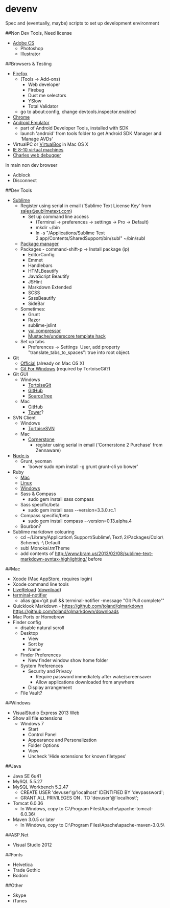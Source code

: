 devenv
======

Spec and (eventually, maybe) scripts to set up development environment

##Non Dev Tools, Need license

 - [Adobe CS](http://helpx.adobe.com/x-productkb/policy-pricing/cs6-product-downloads.html)
   - Photoshop
   - Illustrator

##Browsers & Testing

 - [Firefox](http://www.mozilla.org)
   - (Tools -> Add-ons)
     - Web developer
     - Firebug
     - Dust me selectors
     - YSlow
     - Total Validator
   - go to about:config, change devtools.inspector.enabled
 - [Chrome](https://www.google.com/intl/en/chrome/browser/)
 - [Android Emulator](http://developer.android.com/sdk/index.html)
   - part of Android Developer Tools, installed with SDK 
   - launch 'android' from tools folder to get Android SDK Manager and 'Manage AVDs'
 - VirtualPC or [VirtualBox](https://www.virtualbox.org/wiki/Downloads ) in Mac OS X 
 - [IE 8-10 virtual machines](http://www.modern.ie/en-us/virtualization-tools)  
 - [Charles web debugger](http://www.charlesproxy.com) 

 
In main non dev browser

 - Adblock
 - Disconnect

##Dev Tools

 - [Sublime](http://www.sublimetext.com)
   - Register using serial in email ('Sublime Text License Key' from sales@sublimetext.com)
     - Set up command line access 
       - (Terminal -> preferences -> settings -> Pro -> Default)
       - mkdir ~/bin
       - ln -s "/Applications/Sublime Text 2.app/Contents/SharedSupport/bin/subl" ~/bin/subl
   - [Package manager](http://wbond.net/sublime_packages/package_control/installation)
   - Packages - command-shift-p -> Install package (ip)
     - EditorConfig
     - Emmet
     - Handlebars
     - HTMLBeautify
     - JavaScript Beautify
     - JSHint
     - Markdown Extended
     - SCSS
     - SassBeautify
     - SideBar
   - Sometimes:
     - Grunt
     - Razor
     - sublime-jslint
     - [yui compressor](http://tech.diaslopes.com/?p=61)
     - [Mustache/underscore template hack](http://stackoverflow.com/questions/9655039/sublime-text-2-recognize-underscore-templates-as-html)
   - Set up tabs
     - Preferences -> Settings ­ User, add property "translate_tabs_to_spaces": true into root object. 
 - Git
   - [Official](http://git-scm.com/download) (already on Mac OS X)
   - [Git For Windows](http://code.google.com/p/msysgit/) (required by TortoiseGit?)
 - Git GUI
   - Windows
     - [TortoiseGit](http://code.google.com/p/tortoisegit/)
     - [GitHub](http://windows.github.com)
     - [SourceTree](http://www.sourcetreeapp.com)
   - Mac
     - [GitHub](http://mac.github.com)
     - [Tower](http://www.git-tower.com/)?
 - SVN Client
   - Windows
     - [TortoiseSVN](http://tortoisesvn.net/)
   - Mac
     - [Cornerstone](http://www.zennaware.com/cornerstone/index.php)
       - register using serial in email ('Cornerstone 2 Purchase' from Zennaware)
 - [Node.js](http://nodejs.org)
   - Grunt, yeoman
     - 'bower sudo npm install -g grunt grunt-cli yo bower'
 - Ruby 
   - [Mac](http://rvm.io/)
   - [Linux](https://www.ruby-lang.org/en/downloads/)
   - [Windows](http://rubyinstaller.org/)
   - Sass & Compass
     - sudo gem install sass compass
   - Sass specific/beta
     - sudo gem install sass --version=3.3.0.rc.1
   - Compass specific/beta
     - sudo gem install compass --version=0.13.alpha.4
   - Bourbon?
 - Sublime markdown colouring
   - cd ~/Library/Application\ Support/Sublime\ Text\ 2/Packages/Color\ Scheme\ -\ Default
   - subl Monokai.tmTheme
   - add contents of http://www.bram.us/2013/02/08/sublime-text-markdown-syntax-highlighting/  before </array>

##Mac

 - Xcode (Mac AppStore, requires login)
 - Xcode command line tools
 - [LiveReload](http://www.livereload.com/) ([download](http://download.livereload.com/LiveReload-2.3.34.zip))
 - [terminal-notifier](https://github.com/alloy/terminal-notifier)
   - alias gpu=‘git pull && terminal-notifier -message "Git Pull complete"'
 - Quicklook Markdown - https://github.com/toland/qlmarkdown  https://github.com/toland/qlmarkdown/downloads 
 - Mac Ports or Homebrew
 - Finder config
   - disable natural scroll
   - Desktop
     - View
     - Sort by
     - Name
   - Finder Preferences
     - New finder window show home folder
   - System Preferences
     - Security and Privacy
       - Require password immediately after wake/screensaver
       - Allow applications downloaded from anywhere
     - Display arrangement
   - File Vault?

##Windows

 - VisualStudio Express 2013 Web
 - Show all file extensions
   - Windows 7
     - Start 
     - Control Panel
     - Appearance and Personalization
     - Folder Options
     - View
     - Uncheck 'Hide extensions for known filetypes'

##Java

 - Java SE 6u41
 - MySQL 5.5.27
 - MySQL Workbench 5.2.47
   - CREATE USER 'devuser'@'localhost' IDENTIFIED BY 'devpassword';
   - GRANT ALL PRIVILEGES ON *.* TO 'devuser'@'localhost';
 - Tomcat 6.0.36
   - In Windows, copy to C:\Program Files\Apache\apache-tomcat-6.0.36\
 - Maven 3.0.5 or later
   - In Windows, copy to C:\Program Files\Apache\apache-maven-3.0.5\

##ASP.Net

 - Visual Studio 2012

##Fonts

 - Helvetica
 - Trade Gothic
 - Bodoni

##Other

 - Skype
 - iTunes
